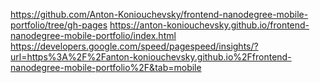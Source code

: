 https://github.com/Anton-Koniouchevsky/frontend-nanodegree-mobile-portfolio/tree/gh-pages
https://anton-koniouchevsky.github.io/frontend-nanodegree-mobile-portfolio/index.html
https://developers.google.com/speed/pagespeed/insights/?url=https%3A%2F%2Fanton-koniouchevsky.github.io%2Ffrontend-nanodegree-mobile-portfolio%2F&tab=mobile